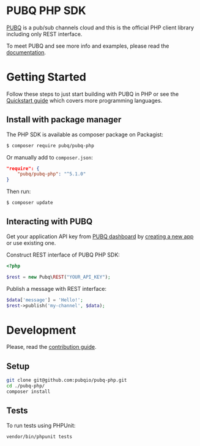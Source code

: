 # PUBQ PHP SDK

[PUBQ](https://pubq.io) is a pub/sub channels cloud and this is the official PHP client library including only REST interface.

To meet PUBQ and see more info and examples, please read the [documentation](https://pubq.io/docs).

# Getting Started

Follow these steps to just start building with PUBQ in PHP or see the [Quickstart guide](https://pubq.io/docs/getting-started/quickstart) which covers more programming languages.

## Install with package manager

The PHP SDK is available as composer package on Packagist:

```bash
$ composer require pubq/pubq-php
```

Or manually add to `composer.json`:

```json
"require": {
    "pubq/pubq-php": "^5.1.0"
}
```

Then run:

```bash
$ composer update
```

## Interacting with PUBQ

Get your application API key from [PUBQ dashboard](https://dashboard.pubq.io) by [creating a new app](https://dashboard.pubq.io/applications/create) or use existing one.

Construct REST interface of PUBQ PHP SDK:

```php
<?php

$rest = new Pubq\REST("YOUR_API_KEY");
```

Publish a message with REST interface:

```php
$data['message'] = 'Hello!';
$rest->publish('my-channel', $data);
```

# Development

Please, read the [contribution guide](https://pubq.io/docs/basics/contribution).

## Setup

```bash
git clone git@github.com:pubqio/pubq-php.git
cd ./pubq-php/
composer install
```

## Tests

To run tests using PHPUnit:

```bash
vendor/bin/phpunit tests
```
